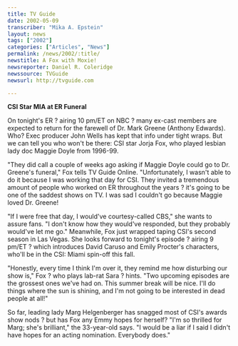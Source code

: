 ```yaml
---
title: TV Guide
date: 2002-05-09
transcriber: "Mika A. Epstein"
layout: news
tags: ["2002"]
categories: ["Articles", "News"]
permalink: /news/2002/:title/
newstitle: A Fox with Moxie!
newsreporter: Daniel R. Coleridge
newssource: TVGuide
newsurl: http://tvguide.com

---
```


**CSI Star MIA at ER Funeral**

On tonight's ER ? airing 10 pm/ET on NBC ? many ex-cast members are expected to return for the farewell of Dr. Mark Greene (Anthony Edwards). Who? Exec producer John Wells has kept that info under tight wraps. But we can tell you who won't be there: CSI star Jorja Fox, who played lesbian lady doc Maggie Doyle from 1996-99.

"They did call a couple of weeks ago asking if Maggie Doyle could go to Dr. Greene's funeral," Fox tells TV Guide Online. "Unfortunately, I wasn't able to do it because I was working that day for CSI. They invited a tremendous amount of people who worked on ER throughout the years ? it's going to be one of the saddest shows on TV. I was sad I couldn't go because Maggie loved Dr. Greene!

"If I were free that day, I would've courtesy-called CBS," she wants to assure fans. "I don't know how they would've responded, but they probably would've let me go." Meanwhile, Fox just wrapped taping CSI's second season in Las Vegas. She looks forward to tonight's episode ? airing 9 pm/ET ? which introduces David Caruso and Emily Procter's characters, who'll be in the CSI: Miami spin-off this fall.

"Honestly, every time I think I'm over it, they remind me how disturbing our show is," Fox ? who plays lab-rat Sara ? hints. "Two upcoming episodes are the grossest ones we've had on. This summer break will be nice. I'll do things where the sun is shining, and I'm not going to be interested in dead people at all!"

So far, leading lady Marg Helgenberger has snagged most of CSI's awards show nods ? but has Fox any Emmy hopes for herself? "I'm so thrilled for Marg; she's brilliant," the 33-year-old says. "I would be a liar if I said I didn't have hopes for an acting nomination. Everybody does."
